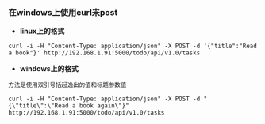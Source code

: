 ### 在windows上使用curl来post
- **linux上的格式**
```
curl -i -H "Content-Type: application/json" -X POST -d '{"title":"Read a book"}' http://192.168.1.91:5000/todo/api/v1.0/tasks
```
- **windows上的格式**

`方法是使用双引号括起逸出的值和标题参数值 `
```
curl -i -H "Content-Type: application/json" -X POST -d "{\"title\":\"Read a book again\"}" http://192.168.1.91:5000/todo/api/v1.0/tasks
```
